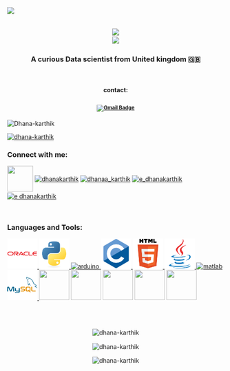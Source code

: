 
<div backgroung-color=#FBD603><img src="https://user-images.githubusercontent.com/74038190/225813708-98b745f2-7d22-48cf-9150-083f1b00d6c9.gif" width="1000">
 <p align="center">
  <br>
  <img src="https://readme-typing-svg.herokuapp.com/?font=Righteous&size=35&center=true&vCenter=true&width=500&height=70&duration=5000&lines=Hello!+👋+I'm+Dhanakarthik!;" />
  <br><img src="https://user-images.githubusercontent.com/74038190/212284158-e840e285-664b-44d7-b79b-e264b5e54825.gif" width="400">
 </p></div>
<h3 align="center">A curious Data scientist from United kingdom 🇬🇧</h3>
</br>

<h4  align ="center"> contact: </h4>
<h4  align ="center">               
 
 <sub align ="center" >[![Gmail Badge](https://img.shields.io/badge/-e.dhanakarthik@gmail.com-white?style=flat&logo=gmail&logoColor=red)](mailto:e.dhanakarthik@gmail.com)</sub>   
</h4>



 
 <p align="left"> <img src="https://komarev.com/ghpvc/?username=dhana-karthik&label=Profile%20views&color=0e75b6&style=flat" alt="Dhana-karthik" /> </p>

<p align="left"> <a href="https://github.com/ryo-ma/github-profile-trophy"><img src="https://github-profile-trophy.vercel.app/?username=dhana-karthik" alt="dhana-karthik" /></a> </p>

<h3 align="left">Connect with me:</h3>
<p align="left">

<a id ="linked in" href="[https://linkedin.com/in/dhana-karthik](https://www.linkedin.com/in/dhanakarthik-ejumalai/)" target="blank"><img align="center" src="https://user-images.githubusercontent.com/74038190/235294012-0a55e343-37ad-4b0f-924f-c8431d9d2483.gif" height="60" width="60" /></a>
<a id ="stackover flow " href="https://stackoverflow.com/users/dhanakarthik" target="blank"><img align="center" src="https://raw.githubusercontent.com/rahuldkjain/github-profile-readme-generator/master/src/images/icons/Social/stack-overflow.svg" alt="dhanakarthik" height="60" width="60" /></a>
<a id ="instagram " href="https://instagram.com/dhanaa_karthik" target="blank"><img align="center" src="https://user-images.githubusercontent.com/74038190/235294013-a33e5c43-a01c-43f6-b44d-a406d8b4ab75.gif" alt="dhanaa_karthik" height="60" width="60" /></a>
<a id ="hacker rank" href="https://www.hackerrank.com/e_dhanakarthik" target="blank"><img align="center" src="https://raw.githubusercontent.com/rahuldkjain/github-profile-readme-generator/master/src/images/icons/Social/hackerrank.svg" alt="e_dhanakarthik" height="60" width="60" /></a>
<a id ="leetcode" href="https://leetcode.com/dhana_karthik/" target="blank"><img align="center" src="https://raw.githubusercontent.com/rahuldkjain/github-profile-readme-generator/master/src/images/icons/Social/leet-code.svg" alt="e dhanakarthik" height="60" width="60" /></a>
</p>
<br>
<h3 align="left">Languages and Tools:</h3>
<p align="left"> <a href="https://www.oracle.com/" target="_blank" rel="noreferrer"> <img src="https://raw.githubusercontent.com/devicons/devicon/master/icons/oracle/oracle-original.svg" alt="oracle" height="70" width="70"/> </a> <a href="https://www.python.org" target="_blank" rel="noreferrer"> <img src="https://raw.githubusercontent.com/devicons/devicon/master/icons/python/python-original.svg" alt="python" height="70" width="70"/>   <a href="https://www.arduino.cc/" target="_blank" rel="noreferrer"> <img src="https://cdn.worldvectorlogo.com/logos/arduino-1.svg" alt="arduino" height="70" width="70"/> </a> <a href="https://www.cprogramming.com/" target="_blank" rel="noreferrer"> <img src="https://raw.githubusercontent.com/devicons/devicon/master/icons/c/c-original.svg" alt="c" width="70" height="70"/> </a>   <a href="https://www.w3.org/html/" target="_blank" rel="noreferrer"> <img src="https://raw.githubusercontent.com/devicons/devicon/master/icons/html5/html5-original-wordmark.svg" alt="html5" height="70" width="70"/> </a> 
 </a> 
 <a href="https://www.java.com" target="_blank" rel="noreferrer"> <img src="https://raw.githubusercontent.com/devicons/devicon/master/icons/java/java-original.svg" alt="java" height="70" width="70"/> </a> <a href="https://www.mathworks.com/" target="_blank" rel="noreferrer"> <img src="https://upload.wikimedia.org/wikipedia/commons/2/21/Matlab_Logo.png" alt="matlab" height="70" width="70"/> </a> <a href="https://www.mysql.com/" target="_blank" rel="noreferrer"> <img src="https://raw.githubusercontent.com/devicons/devicon/master/icons/mysql/mysql-original-wordmark.svg" alt="mysql" height="70" width="70"/> </a> 

 <img src="https://user-images.githubusercontent.com/74038190/212257465-7ce8d493-cac5-494e-982a-5a9deb852c4b.gif" height="70" width="70">
<img src="https://github.com/Anmol-Baranwal/Cool-GIFs-For-GitHub/assets/74038190/de038172-e903-4951-926c-755878deb0b4" height="70" width="70">
<img src="https://user-images.githubusercontent.com/74038190/212281763-e6ecd7ef-c4aa-45b6-a97c-f33f6bb592bd.gif" height="70" width="70">
 <img src="https://user-images.githubusercontent.com/74038190/212257468-1e9a91f1-b626-4baa-b15d-5c385dfa7ed2.gif" height="70" width="70">
<img src="https://github.com/Anmol-Baranwal/Cool-GIFs-For-GitHub/assets/74038190/3fb2cdf6-8920-462e-87a4-95af376418aa" height="70" width="70">
</p>

</p>
<br><br>
<p align="center"><img align="center" src="https://github-readme-stats.vercel.app/api/top-langs?username=dhana-karthik&show_icons=true&locale=en&layout=compact" alt="dhana-karthik" /></p>
 <p align="center"><img align="center" src="https://github-readme-stats.vercel.app/api?username=dhana-karthik&show_icons=true&locale=en" alt="dhana-karthik" /></p>
 <p align="center"><img align="center" src="https://github-readme-streak-stats.herokuapp.com/?user=dhana-karthik" alt="dhana-karthik" /></p>

